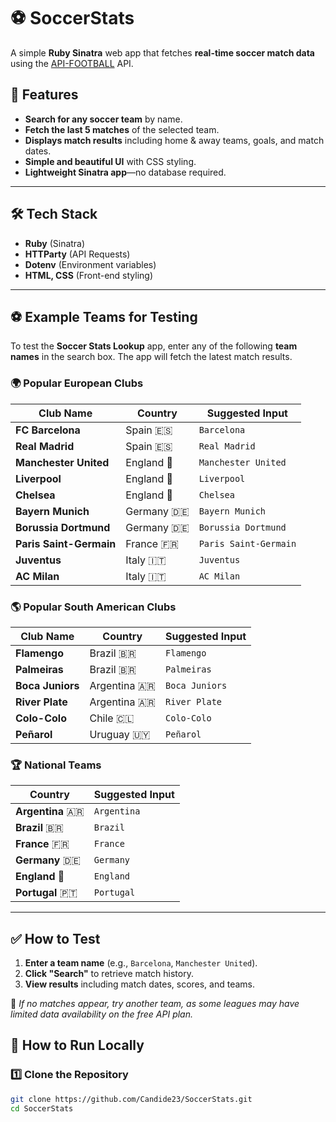# ⚽ SoccerStats

A simple **Ruby Sinatra** web app that fetches **real-time soccer match data** using the [API-FOOTBALL](https://www.api-football.com/) API.




## 🌟 Features
- **Search for any soccer team** by name.
- **Fetch the last 5 matches** of the selected team.
- **Displays match results** including home & away teams, goals, and match dates.
- **Simple and beautiful UI** with CSS styling.
- **Lightweight Sinatra app**—no database required.

---

## 🛠️ **Tech Stack**
- **Ruby** (Sinatra)
- **HTTParty** (API Requests)
- **Dotenv** (Environment variables)
- **HTML, CSS** (Front-end styling)

---

## ⚽ Example Teams for Testing
To test the **Soccer Stats Lookup** app, enter any of the following **team names** in the search box. The app will fetch the latest match results.

### 🌍 Popular European Clubs
| **Club Name**             | **Country**  | **Suggested Input**  |
|---------------------------|-------------|----------------------|
| **FC Barcelona**          | Spain 🇪🇸   | `Barcelona`         |
| **Real Madrid**           | Spain 🇪🇸   | `Real Madrid`       |
| **Manchester United**     | England 🏴  | `Manchester United` |
| **Liverpool**             | England 🏴  | `Liverpool`         |
| **Chelsea**               | England 🏴  | `Chelsea`           |
| **Bayern Munich**         | Germany 🇩🇪 | `Bayern Munich`     |
| **Borussia Dortmund**     | Germany 🇩🇪 | `Borussia Dortmund` |
| **Paris Saint-Germain**   | France 🇫🇷  | `Paris Saint-Germain` |
| **Juventus**              | Italy 🇮🇹   | `Juventus`          |
| **AC Milan**              | Italy 🇮🇹   | `AC Milan`          |

### 🌎 Popular South American Clubs
| **Club Name**        | **Country**   | **Suggested Input** |
|----------------------|--------------|---------------------|
| **Flamengo**        | Brazil 🇧🇷   | `Flamengo`         |
| **Palmeiras**       | Brazil 🇧🇷   | `Palmeiras`        |
| **Boca Juniors**    | Argentina 🇦🇷 | `Boca Juniors`     |
| **River Plate**     | Argentina 🇦🇷 | `River Plate`      |
| **Colo-Colo**       | Chile 🇨🇱    | `Colo-Colo`        |
| **Peñarol**         | Uruguay 🇺🇾  | `Peñarol`          |

### 🏆 National Teams
| **Country**         | **Suggested Input** |
|---------------------|---------------------|
| **Argentina** 🇦🇷  | `Argentina`         |
| **Brazil** 🇧🇷    | `Brazil`            |
| **France** 🇫🇷    | `France`            |
| **Germany** 🇩🇪   | `Germany`           |
| **England** 🏴    | `England`           |
| **Portugal** 🇵🇹  | `Portugal`          |

---

## ✅ How to Test
1. **Enter a team name** (e.g., `Barcelona`, `Manchester United`).
2. **Click "Search"** to retrieve match history.
3. **View results** including match dates, scores, and teams.

🔹 *If no matches appear, try another team, as some leagues may have limited data availability on the free API plan.*



## 🚀 **How to Run Locally**
### **1️⃣ Clone the Repository**
```sh
git clone https://github.com/Candide23/SoccerStats.git
cd SoccerStats




